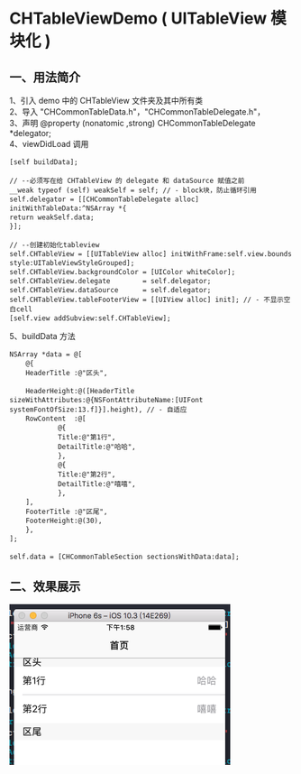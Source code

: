 # CHTableViewDemo ( UITableView 模块化 )

##  一、用法简介

 1、引入 demo 中的 CHTableView 文件夹及其中所有类<br>
 2、导入 "CHCommonTableData.h"，"CHCommonTableDelegate.h"，<br>
 3、声明 @property (nonatomic ,strong) CHCommonTableDelegate *delegator;<br>
 4、viewDidLoad 调用

    [self buildData];

    // --必须写在给 CHTableView 的 delegate 和 dataSource 赋值之前
    __weak typeof (self) weakSelf = self; // - block块，防止循环引用
    self.delegator = [[CHCommonTableDelegate alloc] initWithTableData:^NSArray *{
    return weakSelf.data;
    }];

    // --创建初始化tableview
    self.CHTableView = [[UITableView alloc] initWithFrame:self.view.bounds style:UITableViewStyleGrouped];
    self.CHTableView.backgroundColor = [UIColor whiteColor];
    self.CHTableView.delegate        = self.delegator;
    self.CHTableView.dataSource      = self.delegator;
    self.CHTableView.tableFooterView = [[UIView alloc] init]; // - 不显示空白cell
    [self.view addSubview:self.CHTableView];

 5、buildData 方法

    NSArray *data = @[
        @{
        HeaderTitle :@"区头",

        HeaderHeight:@([HeaderTitle sizeWithAttributes:@{NSFontAttributeName:[UIFont systemFontOfSize:13.f]}].height), // - 自适应
        RowContent  :@[
                @{
                Title:@"第1行",
                DetailTitle:@"哈哈",
                },
                @{
                Title:@"第2行",
                DetailTitle:@"嘻嘻",
                },
        ],
        FooterTitle :@"区尾",
        FooterHeight:@(30),
        },
    ];

    self.data = [CHCommonTableSection sectionsWithData:data];

##  二、效果展示

![](https://github.com/HaoTime/CHTableViewDemo/blob/master/design.png)

